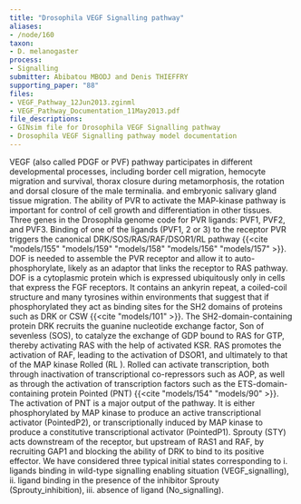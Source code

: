 ```yaml
---
title: "Drosophila VEGF Signalling pathway"
aliases:
- /node/160
taxon: 
- D. melanogaster
process: 
- Signalling
submitter: Abibatou MBODJ and Denis THIEFFRY
supporting_paper: "88"
files: 
- VEGF_Pathway_12Jun2013.zginml
- VEGF_Pathway_Documentation_11May2013.pdf
file_descriptions: 
- GINsim file for Drosophila VEGF Signalling pathway
- Drosophila VEGF Signalling pathway model documentation
---
```



VEGF (also called PDGF or PVF) pathway participates in different developmental
processes, including border cell migration, hemocyte migration and survival,
thorax closure during metamorphosis, the rotation and dorsal closure of the
male terminalia. and embryonic salivary gland tissue migration. The ability of
PVR to activate the MAP-kinase pathway is important for control of cell growth
and differentiation in other tissues. Three genes in the Drosophila genome
code for PVR ligands: PVF1, PVF2, and PVF3. Binding of one of the ligands
(PVF1, 2 or 3) to the receptor PVR triggers the canonical DRK/SOS/RAS/RAF/DSOR1/RL
pathway {{<cite "models/155" "models/159" "models/158" "models/156" "models/157" >}}.
DOF is needed to assemble the PVR receptor and allow it to auto-phosphorylate,
likely as an adaptor that links the receptor to RAS pathway. DOF is a cytoplasmic
protein which is expressed ubiquitously only in cells that express the FGF receptors.
It contains an ankyrin repeat, a coiled-coil structure and many tyrosines
within environments that suggest that if phosphorylated they act as binding
sites for the SH2 domains of proteins such as DRK or CSW {{<cite "models/101" >}}.
The SH2-domain-containing protein DRK recruits the guanine nucleotide exchange
factor, Son of sevenless (SOS), to catalyze the exchange of GDP bound to RAS
for GTP, thereby activating RAS with the help of activated KSR. RAS promotes
the activation of RAF, leading to the activation of DSOR1, and ultimately to
that of the MAP kinase Rolled (RL ). Rolled can activate transcription, both
through inactivation of transcriptional co-repressors such as AOP, as well as
through the activation of transcription factors such as the ETS-domain-containing
protein Pointed (PNT) {{<cite "models/154" "models/90" >}}. The activation of PNT
is a major output of the pathway. It is either phosphorylated by MAP kinase to
produce an active transcriptional activator (PointedP2), or transcriptionally
induced by MAP kinase to produce a constitutive transcriptional activator (PointedP1).
Sprouty (STY) acts downstream of the receptor, but upstream of RAS1 and RAF,
by recruiting GAP1 and blocking the ability of DRK to bind to its positive
effector. We have considered three typical initial states corresponding to i.
ligands binding in wild-type signalling enabling situation (VEGF_signalling),
ii. ligand binding in the presence of the inhibitor Sprouty
(Sprouty_inhibition), iii. absence of ligand (No_signalling).

